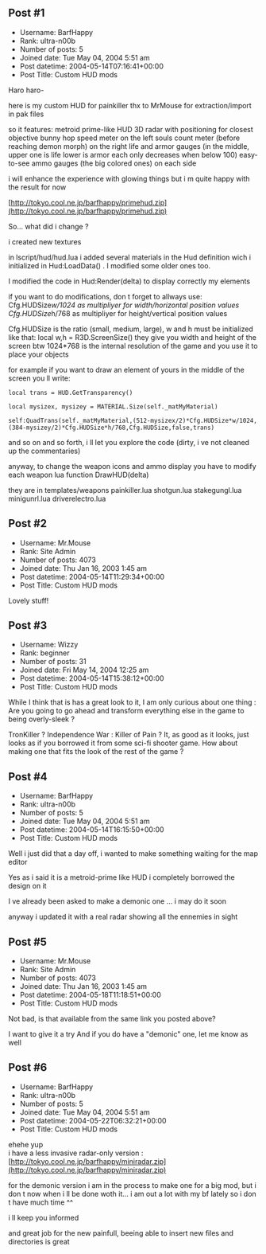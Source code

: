 ## Post #1
- Username: BarfHappy
- Rank: ultra-n00b
- Number of posts: 5
- Joined date: Tue May 04, 2004 5:51 am
- Post datetime: 2004-05-14T07:16:41+00:00
- Post Title: Custom HUD mods

Haro haro- 

here is my custom HUD for painkiller thx to MrMouse for extraction/import in pak files 

so it features:
metroid prime-like HUD
3D radar with positioning for closest objective
bunny hop speed meter on the left
souls count meter (before reaching demon morph) on the right
life and armor gauges (in the middle, upper one is life lower is armor each only decreases when below 100)
easy-to-see ammo gauges (the big colored ones) on each side

i will enhance the experience with glowing things but i m quite happy with the result for now

[http://tokyo.cool.ne.jp/barfhappy/primehud.zip](http://tokyo.cool.ne.jp/barfhappy/primehud.zip)


So... what did i change ?

i created new textures 

in lscript/hud/hud.lua
i added several materials in the Hud definition wich i initialized in Hud:LoadData() .
I modified some older ones too.

I modified the code in Hud:Render(delta) to display correctly my elements

if you want to do modifications, don t forget to allways use:
Cfg.HUDSize*w/1024 as multipliyer for width/horizontal position values
Cfg.HUDSize*h/768  as multipliyer for height/vertical position values

Cfg.HUDSize is the ratio (small, medium, large), w and h must be initialized like that:
local w,h = R3D.ScreenSize()
they give you width and height of the screen
btw 1024*768 is the internal resolution of the game and you use it to place your objects

for example if you want to draw an element of yours in the middle of the screen you ll write:

```
local trans = HUD.GetTransparency()

local mysizex, mysizey = MATERIAL.Size(self._matMyMaterial)

self:QuadTrans(self._matMyMaterial,(512-mysizex/2)*Cfg.HUDSize*w/1024,(384-mysizey/2)*Cfg.HUDSize*h/768,Cfg.HUDSize,false,trans)

```


and so on and so forth, i ll let you explore the code (dirty, i ve not cleaned up the commentaries) 

anyway, to change the weapon icons and ammo display you have to modify each weapon lua function DrawHUD(delta)

they are in templates/weapons
painkiller.lua
shotgun.lua
stakegungl.lua
minigunrl.lua
driverelectro.lua
## Post #2
- Username: Mr.Mouse
- Rank: Site Admin
- Number of posts: 4073
- Joined date: Thu Jan 16, 2003 1:45 am
- Post datetime: 2004-05-14T11:29:34+00:00
- Post Title: Custom HUD mods

Lovely stuff!
## Post #3
- Username: Wizzy
- Rank: beginner
- Number of posts: 31
- Joined date: Fri May 14, 2004 12:25 am
- Post datetime: 2004-05-14T15:38:12+00:00
- Post Title: Custom HUD mods

While I think that is has a great look to it, I am only curious about one thing :
Are you going to go ahead and transform everything else in the game to being overly-sleek ?

TronKiller ?
Independence War : Killer of Pain ?
It, as good as it looks, just looks as if you borrowed it from some sci-fi shooter game.
How about making one that fits the look of the rest of the game ?
## Post #4
- Username: BarfHappy
- Rank: ultra-n00b
- Number of posts: 5
- Joined date: Tue May 04, 2004 5:51 am
- Post datetime: 2004-05-14T16:15:50+00:00
- Post Title: Custom HUD mods

Well i just did that a day off, i wanted to make something waiting for the map editor  

Yes as i said it is a metroid-prime like HUD i completely borrowed the design on it

I ve already been asked to make a demonic one ... i may do it soon 

anyway i updated it with a real radar showing all the ennemies in sight
## Post #5
- Username: Mr.Mouse
- Rank: Site Admin
- Number of posts: 4073
- Joined date: Thu Jan 16, 2003 1:45 am
- Post datetime: 2004-05-18T11:18:51+00:00
- Post Title: Custom HUD mods

Not bad, is that available from the same link you posted above?

I want to give it a try  And if you do have a "demonic" one, let me know as well
## Post #6
- Username: BarfHappy
- Rank: ultra-n00b
- Number of posts: 5
- Joined date: Tue May 04, 2004 5:51 am
- Post datetime: 2004-05-22T06:32:21+00:00
- Post Title: Custom HUD mods

ehehe yup  
i have a less invasive radar-only version : [http://tokyo.cool.ne.jp/barfhappy/miniradar.zip](http://tokyo.cool.ne.jp/barfhappy/miniradar.zip) 

for the demonic version i am in the process to make one for a big mod, but i don t now when i ll be done woth it... i am out a lot with my bf lately so i don t have much time ^^

i ll keep you informed

and great job for the new painfull, beeing able to insert new files and directories is great
